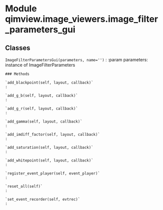 Module qimview.image_viewers.image_filter_parameters_gui
========================================================

Classes
-------

`ImageFilterParametersGui(parameters, name='')`
:   :param parameters: instance of ImageFilterParameters

    ### Methods

    `add_blackpoint(self, layout, callback)`
    :

    `add_g_b(self, layout, callback)`
    :

    `add_g_r(self, layout, callback)`
    :

    `add_gamma(self, layout, callback)`
    :

    `add_imdiff_factor(self, layout, callback)`
    :

    `add_saturation(self, layout, callback)`
    :

    `add_whitepoint(self, layout, callback)`
    :

    `register_event_player(self, event_player)`
    :

    `reset_all(self)`
    :

    `set_event_recorder(self, evtrec)`
    :